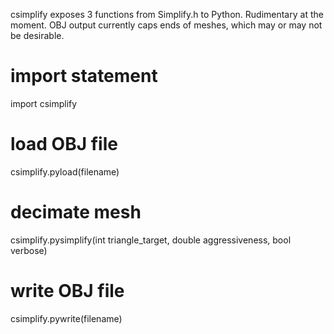 csimplify exposes 3 functions from Simplify.h to Python. Rudimentary at the moment. OBJ output currently caps ends of meshes, which may or may not be desirable.

# import statement
import csimplify

# load OBJ file 
csimplify.pyload(filename)

# decimate mesh
csimplify.pysimplify(int triangle_target, double aggressiveness, bool verbose)

# write OBJ file
csimplify.pywrite(filename)


